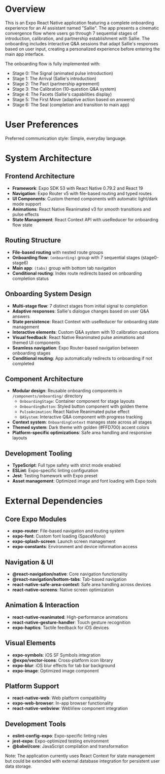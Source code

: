 # Overview

This is an Expo React Native application featuring a complete onboarding experience for an AI assistant named "Sallie". The app presents a cinematic convergence flow where users go through 7 sequential stages of introduction, calibration, and partnership establishment with Sallie. The onboarding includes interactive Q&A sessions that adapt Sallie's responses based on user input, creating a personalized experience before entering the main app interface.

The onboarding flow is fully implemented with:
- Stage 0: The Signal (animated pulse introduction)
- Stage 1: The Arrival (Sallie's introduction)
- Stage 2: The Pact (partnership agreement)
- Stage 3: The Calibration (10-question Q&A system)
- Stage 4: The Facets (Sallie's capabilities display)
- Stage 5: The First Move (adaptive action based on answers)
- Stage 6: The Seal (completion and transition to main app)

# User Preferences

Preferred communication style: Simple, everyday language.

# System Architecture

## Frontend Architecture
- **Framework**: Expo SDK 53 with React Native 0.79.2 and React 19
- **Navigation**: Expo Router v5 with file-based routing and typed routes
- **UI Components**: Custom themed components with automatic light/dark mode support
- **Animations**: React Native Reanimated v3 for smooth transitions and pulse effects
- **State Management**: React Context API with useReducer for onboarding flow state

## Routing Structure
- **File-based routing** with nested route groups
- **Onboarding flow**: `(onboarding)` group with 7 sequential stages (stage0-stage6)
- **Main app**: `(tabs)` group with bottom tab navigation
- **Conditional routing**: Index route redirects based on onboarding completion status

## Onboarding System Design
- **Multi-stage flow**: 7 distinct stages from initial signal to completion
- **Adaptive responses**: Sallie's dialogue changes based on user Q&A answers
- **State persistence**: React Context with useReducer for onboarding state management
- **Interactive elements**: Custom Q&A system with 10 calibration questions
- **Visual feedback**: React Native Reanimated pulse animations and themed UI components
- **Seamless navigation**: Expo Router-based navigation between onboarding stages
- **Conditional routing**: App automatically redirects to onboarding if not completed

## Component Architecture
- **Modular design**: Reusable onboarding components in `/components/onboarding/` directory
  - `OnboardingStage`: Container component for stage layouts
  - `OnboardingButton`: Styled button component with golden theme
  - `PulseAnimation`: React Native Reanimated pulse effect
  - `QASystem`: Interactive Q&A component with progress tracking
- **Context system**: `OnboardingContext` manages state across all stages
- **Themed system**: Dark theme with golden (#FFD700) accent colors
- **Platform-specific optimizations**: Safe area handling and responsive layouts

## Development Tooling
- **TypeScript**: Full type safety with strict mode enabled
- **ESLint**: Expo-specific linting configuration
- **Jest**: Testing framework with Expo preset
- **Asset management**: Optimized image and font loading with Expo tools

# External Dependencies

## Core Expo Modules
- **expo-router**: File-based navigation and routing system
- **expo-font**: Custom font loading (SpaceMono)
- **expo-splash-screen**: Launch screen management
- **expo-constants**: Environment and device information access

## Navigation & UI
- **@react-navigation/native**: Core navigation functionality
- **@react-navigation/bottom-tabs**: Tab-based navigation
- **react-native-safe-area-context**: Safe area handling across devices
- **react-native-screens**: Native screen optimization

## Animation & Interaction
- **react-native-reanimated**: High-performance animations
- **react-native-gesture-handler**: Touch gesture recognition
- **expo-haptics**: Tactile feedback for iOS devices

## Visual Elements
- **expo-symbols**: iOS SF Symbols integration
- **@expo/vector-icons**: Cross-platform icon library
- **expo-blur**: iOS blur effects for tab bar background
- **expo-image**: Optimized image component

## Platform Support
- **react-native-web**: Web platform compatibility
- **expo-web-browser**: In-app browser functionality
- **react-native-webview**: WebView component integration

## Development Tools
- **eslint-config-expo**: Expo-specific linting rules
- **jest-expo**: Expo-optimized testing environment
- **@babel/core**: JavaScript compilation and transformation

Note: The application currently uses React Context for state management but could be extended with external database integration for persistent user data storage.